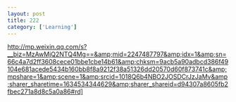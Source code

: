 ```yaml
---
layout: post
title: 222
category: ['Learning']
---
```


http://mp.weixin.qq.com/s?__biz=MzAwMjQ2NTQ4Mg==&amp;mid=2247487797&amp;idx=1&amp;sn=66c4a7d2ff3608cece01bbe1cbe14b61&amp;chksm=9acb5a90adbcd386f49104e681acede5434b160bb8f8a9212f38a51326dd20570d60f873741c&amp;mpshare=1&amp;scene=1&amp;srcid=1018Q6b4NBO2JOSDCrJzJaMv&amp;sharer_sharetime=1634534344629&amp;sharer_shareid=d94307a8605fb2fbec271a8d8c5a0a86#rd]


